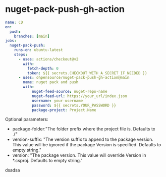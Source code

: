 # nuget-pack-push-gh-action

```yml
name: CD
on:
  push:
    branches: [main]
jobs:
  nuget-pack-push:
    runs-on: ubuntu-latest
    steps:
      - uses: actions/checkout@v2
        with:
          fetch-depth: 0
          token: ${{ secrets.CHECKOUT_WITH_A_SECRET_IF_NEEDED }}
      - uses: ohpensource/nuget-pack-push-gh-action@main
        name: nuget pack and push
        with:
            nuget-feed-source: nuget-repo-name
            nuget-feed-url: https://your_url/index.json
            username: your-username
            password: ${{ secrets.YOUR_PASSWORD }}
            package-project: Project.Name
```

Optional parameters:
* package-folder:"The folder prefix where the project file is. Defaults to ./"
* version-suffix: "The version suffix to append to the package version. This value will be ignored if the package Version is specified. Defaults to empty string."
* version: "The package version. This value will override Version in *.csproj. Defaults to empty string."


dsadsa